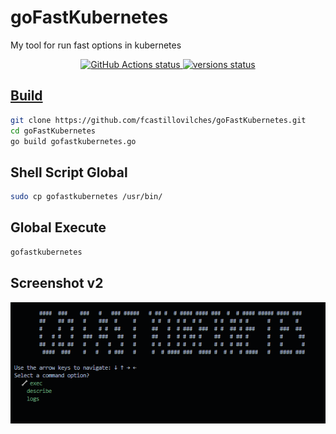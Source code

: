 # goFastKubernetes
My tool for run fast options in kubernetes

<p align="center">
  <a href="https://github.com/fcastillovilches/goFastKubernetes/actions/runs/231883294"><img alt="GitHub Actions status" src="https://github.com/actions/setup-go/workflows/build-test/badge.svg">
  <a href="https://github.com/fcastillovilches/goFastKubernetes/actions/runs/231883294"><img alt="versions status" src="https://github.com/actions/setup-go/workflows/go-versions/badge.svg">
</p>

  
  

## Build

```bash
git clone https://github.com/fcastillovilches/goFastKubernetes.git
cd goFastKubernetes
go build gofastkubernetes.go
```

## Shell Script Global

```bash
sudo cp gofastkubernetes /usr/bin/
```

## Global Execute

```bash
gofastkubernetes
```

## Screenshot v2

![Screenshot](screenshotv2.PNG)
